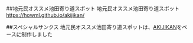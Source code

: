 ##地元民オススメ池田寄り道スポット
地元民オススメ池田寄り道スポット 
https://howml.github.io/akijikan/  

##スペシャルサンクス
地元民オススメ池田寄り道スポットは、[AKIJIKAN](https://howml.github.io/akijikan/  )をベースに制作しました
